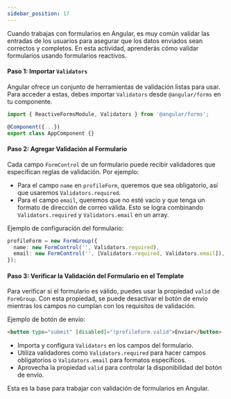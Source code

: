 ```yaml
---
sidebar_position: 17
---
```


Cuando trabajas con formularios en Angular, es muy común validar las entradas de los usuarios para asegurar que los datos enviados sean correctos y completos. En esta actividad, aprenderás cómo validar formularios usando formularios reactivos.

<Card>

#### Paso 1: Importar `Validators`
Angular ofrece un conjunto de herramientas de validación listas para usar. Para acceder a estas, debes importar `Validators` desde `@angular/forms` en tu componente.

<Card>

```typescript
import { ReactiveFormsModule, Validators } from '@angular/forms';

@Component({...})
export class AppComponent {}
```
    
</Card>
    
</Card>

<Card>

#### Paso 2: Agregar Validación al Formulario
Cada campo `FormControl` de un formulario puede recibir validadores que especifican reglas de validación. Por ejemplo:

- Para el campo `name` en `profileForm`, queremos que sea obligatorio, así que usaremos `Validators.required`.
- Para el campo `email`, queremos que no esté vacío y que tenga un formato de dirección de correo válida. Esto se logra combinando `Validators.required` y `Validators.email` en un array.

Ejemplo de configuración del formulario:

<Card>

```typescript
profileForm = new FormGroup({
  name: new FormControl('', Validators.required),
  email: new FormControl('', [Validators.required, Validators.email]),
});
```
    
</Card>
    
</Card>

<Card>
    

#### Paso 3: Verificar la Validación del Formulario en el Template
Para verificar si el formulario es válido, puedes usar la propiedad `valid` de `FormGroup`. Con esta propiedad, se puede desactivar el botón de envío mientras los campos no cumplan con los requisitos de validación.

Ejemplo de botón de envío:

<Card>

```html
<button type="submit" [disabled]="!profileForm.valid">Enviar</button>
```
    
</Card>

</Card>

- Importa y configura `Validators` en los campos del formulario.
- Utiliza validadores como `Validators.required` para hacer campos obligatorios o `Validators.email` para formatos específicos.
- Aprovecha la propiedad `valid` para controlar la disponibilidad del botón de envío.

Esta es la base para trabajar con validación de formularios en Angular. 